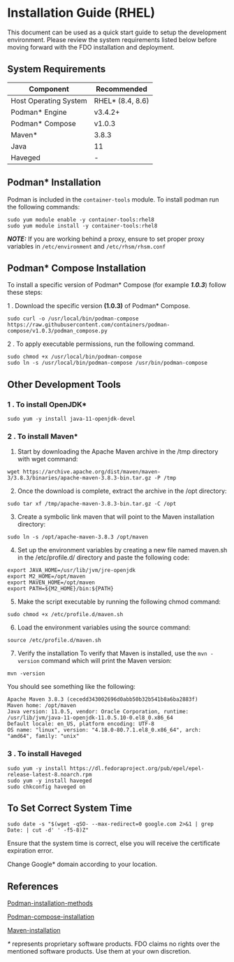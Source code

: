 

# Installation Guide (RHEL)
This document can be used as a quick start guide to setup the development environment. Please review the system requirements listed below before moving forward with the FDO installation and deployment.

## System Requirements

| Component | Recommended |
|------- |------|
| Host Operating System | RHEL* (8.4, 8.6) |
| Podman* Engine | v3.4.2+|
| Podman* Compose | v1.0.3 |
| Maven* | 3.8.3 |
| Java | 11 |
| Haveged | - |

## Podman* Installation
Podman is included in the `container-tools` module. To install podman run the following commands:
```
sudo yum module enable -y container-tools:rhel8
sudo yum module install -y container-tools:rhel8
```

***NOTE:*** If you are working behind a proxy, ensure to set proper proxy variables in `/etc/environment` and `/etc/rhsm/rhsm.conf`



## Podman* Compose Installation
To install a specific version of Podman\* Compose (for example **_1.0.3_**) follow these steps:

1 . Download the specific version **(1.0.3)** of Podman* Compose.
```
sudo curl -o /usr/local/bin/podman-compose https://raw.githubusercontent.com/containers/podman-compose/v1.0.3/podman_compose.py
```
2 . To apply executable permissions, run the following command.
```
sudo chmod +x /usr/local/bin/podman-compose
sudo ln -s /usr/local/bin/podman-compose /usr/bin/podman-compose
```

## Other Development Tools

### 1 . To install OpenJDK*
```
sudo yum -y install java-11-openjdk-devel
```

### 2 . To install Maven*

1. Start by downloading the Apache Maven archive in the /tmp directory with wget command:
```
wget https://archive.apache.org/dist/maven/maven-3/3.8.3/binaries/apache-maven-3.8.3-bin.tar.gz -P /tmp
```
2. Once the download is complete, extract the archive in the /opt directory:
```
sudo tar xf /tmp/apache-maven-3.8.3-bin.tar.gz -C /opt
```
3. Create a symbolic link maven that will point to the Maven installation directory:
```
sudo ln -s /opt/apache-maven-3.8.3 /opt/maven
```
4. Set up the environment variables by creating a new file named maven.sh in the /etc/profile.d/ directory and paste the following code:
```
export JAVA_HOME=/usr/lib/jvm/jre-openjdk
export M2_HOME=/opt/maven
export MAVEN_HOME=/opt/maven
export PATH=${M2_HOME}/bin:${PATH}
```
5. Make the script executable by running the following chmod command:
```
sudo chmod +x /etc/profile.d/maven.sh
```
6. Load the environment variables using the source command:
```
source /etc/profile.d/maven.sh
```
7. Verify the installation
To verify that Maven is installed, use the `mvn -version` command which will print the Maven version:
```
mvn -version
```
You should see something like the following:
```
Apache Maven 3.8.3 (cecedd343002696d0abb50b32b541b8a6ba2883f)
Maven home: /opt/maven
Java version: 11.0.5, vendor: Oracle Corporation, runtime: /usr/lib/jvm/java-11-openjdk-11.0.5.10-0.el8_0.x86_64
Default locale: en_US, platform encoding: UTF-8
OS name: "linux", version: "4.18.0-80.7.1.el8_0.x86_64", arch: "amd64", family: "unix"
```

### 3 . To install Haveged
```
sudo yum -y install https://dl.fedoraproject.org/pub/epel/epel-release-latest-8.noarch.rpm
sudo yum -y install haveged
sudo chkconfig haveged on
```

## To Set Correct System Time
```
sudo date -s "$(wget -qSO- --max-redirect=0 google.com 2>&1 | grep Date: | cut -d' ' -f5-8)Z"
```

Ensure that the system time is correct, else you will receive the certificate expiration error.

Change Google* domain according to your location.

## References

[Podman-installation-methods](https://podman.io/getting-started/installation)

[Podman-compose-installation](https://github.com/containers/podman-compose/blob/devel/README.md)

[Maven-installation](https://linuxize.com/post/how-to-install-apache-maven-on-centos-8/)

_*_ represents proprietary software products. FDO claims no rights over the mentioned software products. Use them at your own discretion.
